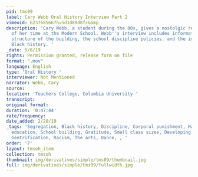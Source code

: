 ```yaml
---
pid: tms09
label: Cary Webb Oral History Interview Part 2
vimeoid: 623768566?h=5d1d89d8fc&amp
description: 'Cary Webb, a student during the 80s, gives a nostolgic recollection
  of her time at the Modern School. Webb''s interview includes information on the
  structure of the building, the school discipline policies, and the importance of
  Black history. '
_date: 5/8/19
rights: Permission granted, release form on file
format: ".mov"
language: English
type: 'Oral History '
interviewer: Not Mentioned
narrator: Webb, Cary
source:
location: 'Teachers College, Columbia University '
transcript:
original format:
duration: '0:47:44'
rate/frequency:
date_added: 2/20/19
_tags: 'Segregation, Black history, Discipline, Corporal punishment, Harlem, Quality
  education, School building, Gratitude, Small class sizes, Developing identity ,
  Gentrification, Racism, The arts, Dance, , '
order: '7'
layout: tmsoh_item
collection: tmsoh
thumbnail: img/derivatives/simple/tms09/thumbnail.jpg
full: img/derivatives/simple/tms09/fullwidth.jpg
---
```


